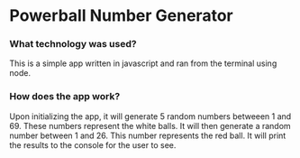 # Powerball Number Generator

### What technology was used?

This is a simple app written in javascript and ran from the terminal using node.

### How does the app work?

Upon initializing the app, it will generate 5 random numbers betweeen 1 and 69.
These numbers represent the white balls. It will then generate a random number between 1 and 26.
This number represents the red ball. It will print the results to the console for the user to see.
